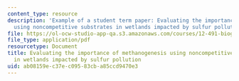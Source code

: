 ```yaml
---
content_type: resource
description: 'Example of a student term paper: Evaluating the importance of methanogenesis
  using noncompetitive substrates in wetlands impacted by sulfur pollution.'
file: https://ol-ocw-studio-app-qa.s3.amazonaws.com/courses/12-491-biogeochemistry-of-sulfur-fall-2007/ab08159ec37ec09583cba85ccd9470e3_lincoln.pdf
file_type: application/pdf
resourcetype: Document
title: Evaluating the importance of methanogenesis using noncompetitive substrates
  in wetlands impacted by sulfur pollution
uid: ab08159e-c37e-c095-83cb-a85ccd9470e3
---
```

